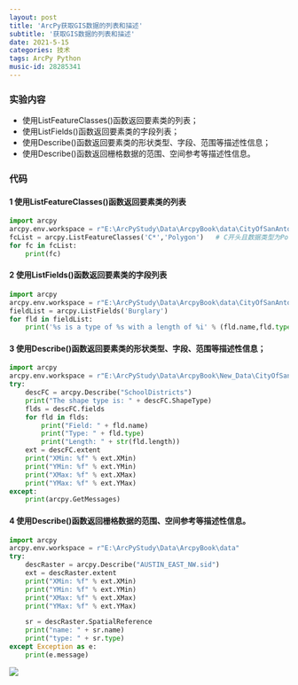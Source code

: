 ```yaml
---
layout: post
title: 'ArcPy获取GIS数据的列表和描述'
subtitle: '获取GIS数据的列表和描述'
date: 2021-5-15
categories: 技术
tags: ArcPy Python
music-id: 28285341
---
```


### 实验内容

* 使用ListFeatureClasses()函数返回要素类的列表；
* 使用ListFields()函数返回要素类的字段列表；
* 使用Describe()函数返回要素类的形状类型、字段、范围等描述性信息；
* 使用Describe()函数返回栅格数据的范围、空间参考等描述性信息。


### 代码

#### 1 使用ListFeatureClasses()函数返回要素类的列表
```python
import arcpy
arcpy.env.workspace = r"E:\ArcPyStudy\Data\ArcpyBook\data\CityOfSanAntonio.gdb"
fcList = arcpy.ListFeatureClasses('C*','Polygon')   # C开头且数据类型为Polygon的要素类
for fc in fcList:
    print(fc)
```
#### 2 使用ListFields()函数返回要素类的字段列表
```python
import arcpy
arcpy.env.workspace = r"E:\ArcPyStudy\Data\ArcpyBook\data\CityOfSanAntonio.gdb"
fieldList = arcpy.ListFields('Burglary')
for fld in fieldList:
    print('%s is a type of %s with a length of %i' % (fld.name,fld.type,fld.length))
```
#### 3 使用Describe()函数返回要素类的形状类型、字段、范围等描述性信息；
```python
import arcpy
arcpy.env.workspace = r"E:\ArcPyStudy\Data\ArcpyBook\New_Data\CityOfSanAntonio_Personal.mdb"
try:
    descFC = arcpy.Describe("SchoolDistricts")
    print("The shape type is: " + descFC.ShapeType)
    flds = descFC.fields
    for fld in flds:
        print("Field: " + fld.name)
        print("Type: " + fld.type)
        print("Length: " + str(fld.length))
    ext = descFC.extent
    print("XMin: %f" % ext.XMin)
    print("YMin: %f" % ext.YMin)
    print("XMax: %f" % ext.XMax)
    print("YMax: %f" % ext.YMax)
except:
    print(arcpy.GetMessages)

```
#### 4 使用Describe()函数返回栅格数据的范围、空间参考等描述性信息。
```python
import arcpy
arcpy.env.workspace = r"E:\ArcPyStudy\Data\ArcpyBook\data"
try:
    descRaster = arcpy.Describe("AUSTIN_EAST_NW.sid")
    ext = descRaster.extent
    print("XMin: %f" % ext.XMin)
    print("YMin: %f" % ext.YMin)
    print("XMax: %f" % ext.XMax)
    print("YMax: %f" % ext.YMax)

    sr = descRaster.SpatialReference
    print("name: " + sr.name)
    print("type: " + sr.type)
except Exception as e:
    print(e.message)
```


![](https://lz.sinaimg.cn/nmw690/ebeef3aaly3gynq4g2ryaj20u01hcn6k.jpg)
